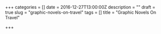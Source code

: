 +++
categories = []
date = 2016-12-27T13:00:00Z
description = ""
draft = true
slug = "graphic-novels-on-travel"
tags = []
title = "Graphic Novels On Travel"

+++




